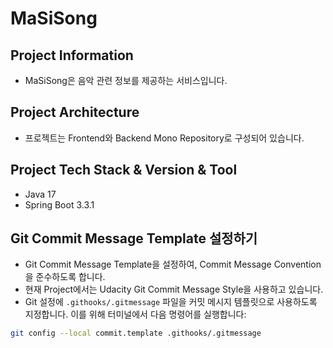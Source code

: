 # MaSiSong

## Project Information
- MaSiSong은 음악 관련 정보를 제공하는 서비스입니다.

## Project Architecture
- 프로젝트는 Frontend와 Backend Mono Repository로 구성되어 있습니다.

## Project Tech Stack & Version & Tool
- Java 17
- Spring Boot 3.3.1

## Git Commit Message Template 설정하기
- Git Commit Message Template을 설정하여, Commit Message Convention을 준수하도록 합니다.
- 현재 Project에서는 Udacity Git Commit Message Style을 사용하고 있습니다.
- Git 설정에 `.githooks/.gitmessage` 파일을 커밋 메시지 템플릿으로 사용하도록 지정합니다. 이를 위해 터미널에서 다음 명령어를 실행합니다:

```bash
git config --local commit.template .githooks/.gitmessage
